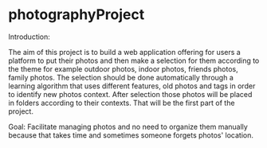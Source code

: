 # photographyProject

Introduction:

The aim of this project is to build a web application offering for users a platform to put their photos and then make a selection for them according to the theme for example outdoor photos, indoor photos, friends photos, family photos. The selection should be done automatically through a learning algorithm that uses different features, old photos and tags in order to identify new photos context. After selection those photos will be placed in folders according to their contexts. That will be the first part of the project.

Goal:
Facilitate managing photos and no need to organize them manually because that takes time and sometimes someone forgets photos' location.
